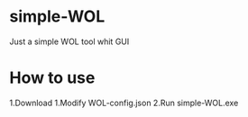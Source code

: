 # simple-WOL
Just a simple WOL tool whit GUI
# How to use
1.Download
1.Modify WOL-config.json
2.Run simple-WOL.exe
